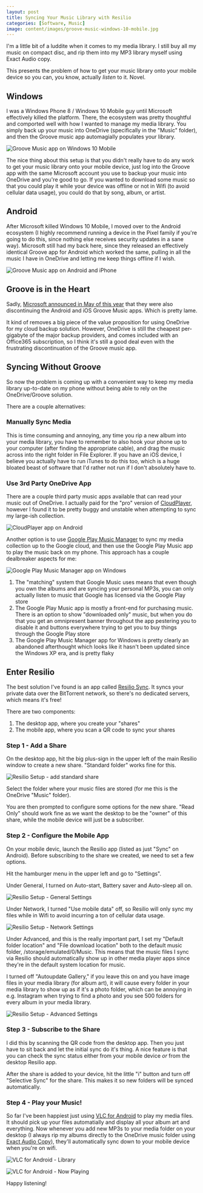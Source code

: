 ```yaml
---
layout: post
title: Syncing Your Music Library with Resilio
categories: [Software, Music]
image: content/images/groove-music-windows-10-mobile.jpg
---
```


I'm a little bit of a luddite when it comes to my media library. I still
buy all my music on compact disc, and rip them into my MP3 library myself
using Exact Audio copy.

This presents the problem of how to get your music library onto your mobile
device so you can, you know, actually *listen* to it. Novel.

## Windows

I was a Windows Phone 8 / Windows 10 Mobile guy until Microsoft effectively
killed the platform. There, the ecosystem was pretty thoughtful and comported
well with how I wanted to manage my media library. You simply back up your
music into OneDrive (specifically in the "Music" folder), and then the Groove
music app automagially populates your library.

![Groove Music app on Windows 10 Mobile](/content/images/groove-music-windows-10-mobile.jpg)

The nice thing about this setup is that you didn't really have to do any work
to get your music library onto your mobile device, just log into the Groove
app with the same Microsoft account you use to backup your music into OneDrive
and you're good to go. If you wanted to download some music so that you could
play it while your device was offline or not in Wifi (to avoid cellular data usage),
you could do that by song, album, or artist.

## Android

After Microsoft killed Windows 10 Mobile, I moved over to the Android ecosystem (I highly
recommend running a device in the Pixel family if you're going to do this, since nothing
else receives security updates in a sane way). Microsoft still had my back here, since
they released an effectively identical Groove app for Android which worked the same,
pulling in all the music I have in OneDrive and letting me keep things offline if I wish.

![Groove Music app on Android and iPhone](/content/images/groove-explore-android-iphone-hero.jpg)

## Groove is in the Heart

Sadly, [Microsoft announced in May of this year](https://support.microsoft.com/en-us/help/4046109/groove-music-and-spotify-faq)
that they were also discontinuing the Android and iOS Groove Music apps. Which is pretty lame.

It kind of removes a big piece of the value proposition for using OneDrive for my cloud
backup solution. However, OneDrive is still the cheapest per-gigabyte of the major
backup providers, and comes included with an Office365 subscription, so I think it's still
a good deal even with the frustrating discontinuation of the Groove music app.

## Syncing Without Groove

So now the problem is coming up with a convenient way to keep my media library up-to-date
on my phone without being able to rely on the OneDrive/Groove solution. 

There are a couple alternatives:

### Manually Sync Media

This is time consuming and annoying, any time you rip a new album into your media library,
you have to remember to also hook your phone up to your computer (after finding the appropriate cable),
and drag the music across into the right folder in File Explorer. If you have an iOS device, I
believe you actually have to run iTunes to do this too, which is a huge bloated beast of software
that I'd rather not run if I don't absolutely have to.

### Use 3rd Party OneDrive App

There are a couple third party music apps available that can read your music out of OneDrive.
I actually paid for the "pro" version of [CloudPlayer](https://play.google.com/store/apps/details?id=com.doubleTwist.cloudPlayer&hl=en),
however I found it to be pretty buggy and unstable when attempting to sync my large-ish collection.

![CloudPlayer app on Android](/content/images/cloud-player.png)

Another option is to use [Google Play Music Manager](https://support.google.com/googleplaymusic/answer/1075570?hl=en)
to sync my media collection up to the Google cloud, and then use the Google Play Music app to play the
music back on my phone. This approach has a couple dealbreaker aspects for me:

![Google Play Music Manager app on Windows](/content/images/Google-Play-Music-Manager-608x390.jpg)

1. The "matching" system that Google Music uses means that even though you own the albums and are syncing your personal MP3s, you can only actually listen to music that Google has licensed via the Google Play store
2. The Google Play Music app is mostly a front-end for purchasing music. There is an option to show "downloaded only" music, but when you do that you get an omnipresent banner throughout the app pestering you to disable it and buttons everywhere trying to get you to buy things through the Google Play store
3. The Google Play Music Manager app for Windows is pretty clearly an abandoned afterthought which looks like it hasn't been updated since the Windows XP era, and is pretty flaky

## Enter Resilio

The best solution I've found is an app called [Resilio Sync](https://www.resilio.com/). It syncs your private data over the BitTorrent network, so there's no dedicated servers, which means it's free!

There are two components:

1. The desktop app, where you create your "shares"
2. The mobile app, where you scan a QR code to sync your shares

### Step 1 - Add a Share

On the desktop app, hit the big plus-sign in the upper left of the main Resilio window to create a new share. "Standard folder" works fine for this.

![Resilio Setup - add standard share](/content/images/resilio-setup-1.png)

Select the folder where your music files are stored (for me this is the OneDrive "Music" folder).

You are then prompted to configure some options for the new share. "Read Only" should work fine as we want the desktop to be the "owner" of this share,
while the mobile device will just be a subscriber.

### Step 2 - Configure the Mobile App

On your mobile devic, launch the Resilio app (listed as just "Sync" on Android). Before subscribing to the share we created, we need to set a few options.

Hit the hamburger menu in the upper left and go to "Settings".

Under General, I turned on Auto-start, Battery saver and Auto-sleep all on.

![Resilio Setup - General Settings](/content/images/resilio-settings-general.png)

Under Network, I turned "Use mobile data" off, so Resilio will only sync my files while in Wifi to avoid incurring a ton of cellular data usage.

![Resilio Setup - Network Settings](/content/images/resilio-settings-network.png)

Under Advanced, and this is the really important part, I set my "Default folder location" and "File download location" both to the default music folder, /storage/emulated/0/Music. This means that the music files I sync via Resilio should automatically show up in other media player apps since they're in the default system location for music. 

I turned off "Autoupdate Gallery," if you leave this on and you have image files in your media library (for album art),
it will cause every folder in your media library to show up as if it's a photo folder, which can be annoying in e.g. Instagram when trying to find a photo
and you see 500 folders for every album in your media library.

![Resilio Setup - Advanced Settings](/content/images/resilio-settings-advanced.png)

### Step 3 - Subscribe to the Share

I did this by scanning the QR code from the desktop app. Then you just have to sit back and let the initial sync do it's thing. A nice feature is that you
can check the sync status either from your mobile device *or* from the desktop Resilio app.

After the share is added to your device, hit the little "i" button and turn off "Selective Sync" for the share. This makes it so new folders will be synced automatically.

### Step 4 - Play your Music!

So far I've been happiest just using [VLC for Android](https://play.google.com/store/apps/details?id=org.videolan.vlc&hl=en_GB) to play my media files. It should pick up your files automatially and display all your album art and everything. Now whenever you add new MP3s to your media folder on your desktop
(I always rip my albums directly to the OneDrive music folder using [Exact Audio Copy](http://exactaudiocopy.de/)), they'll automatically sync down to your mobile device when you're on
wifi.

![VLC for Android - Library](/content/images/vlc-app-library.png)

![VLC for Android - Now Playing](/content/images/vlc-app-now-playing.png)

Happy listening!